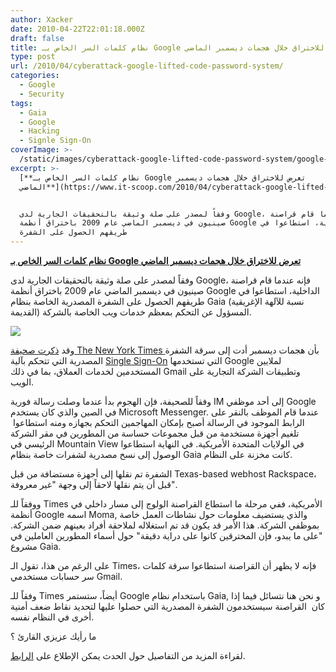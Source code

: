 ```yaml
---
author: Xacker
date: 2010-04-22T22:01:18.000Z
draft: false
title: نظام كلمات السر الخاص بـ Google تعرض للاختراق خلال هجمات ديسمبر الماضي
type: post
url: /2010/04/cyberattack-google-lifted-code-password-system/
categories:
  - Google
  - Security
tags:
  - Gaia
  - Google
  - Hacking
  - Signle Sign-On
coverImage: >-
  /static/images/cyberattack-google-lifted-code-password-system/google-attack.jpg
excerpt: >-
  [**نظام كلمات السر الخاص بـ Google تعرض للاختراق خلال هجمات ديسمبر
  الماضي**](https://www.it-scoop.com/2010/04/cyberattack-google-lifted-code-password-system)


  وفقاً لمصدر على صلة وثيقة بالتحقيقات الجارية لدى Google، فإنه عندما قام قراصنة
  صينيون في ديسمبر الماضي عام 2009 باختراق أنظمة Google الداخلية، استطاعوا في
  طريقهم الحصول على الشفرة
---
```

[**نظام كلمات السر الخاص بـ Google تعرض للاختراق خلال هجمات ديسمبر الماضي**](https://www.it-scoop.com/2010/04/cyberattack-google-lifted-code-password-system)

وفقاً لمصدر على صلة وثيقة بالتحقيقات الجارية لدى Google، فإنه عندما قام قراصنة صينيون في ديسمبر الماضي عام 2009 باختراق أنظمة Google الداخلية، استطاعوا في طريقهم الحصول على الشفرة المصدرية الخاصة بنظام Gaia (نسبة للآلهة الإغريقية القديمة) المسؤول عن التحكم بمعظم خدمات ويب الخاصة بالشركة.

![](/static/images/cyberattack-google-lifted-code-password-system/google-attack.jpg)

وقد [ذكرت صحيفة The New York Times ](http://www.nytimes.com/2010/04/20/technology/20google.html)بأن هجمات ديسمبر أدت إلى سرقة الشفرة المصدرية التي تتحكم بآلية [Single Sign-On](http://en.wikipedia.org/wiki/Single_sign-on) التي تستخدمها Google لملايين المستخدمين لخدمات العملاق، بما في ذلك Gmail وتطبيقات الشركة التجارية على الويب.

وفقاً للصحيفة، فإن الهجوم بدأ عندما وصلت رسالة فورية IM إلى أحد موظفي Google في الصين والذي كان يستخدم Microsoft Messenger. عندما قام الموظف بالنقر على الرابط الموجود في الرسالة أصبح بإمكان المهاجمين التحكم بجهازه ومنه استطاعوا  تلغيم أجهزة مستخدمة من قبل مجموعات حساسة من المطورين في مقر الشركة الرئيسي في Mountain View في الولايات المتحدة الأمريكية. في النهاية استطاعوا الوصول إلى نسخ مصدرية لشفرات خاصة بنظام Gaia كانت مخزنة على النظام.

الشفرة تم نقلها إلى أجهزة مستضافة من قبل Texas-based webhost Rackspace، قبل أن يتم نقلها لاحقاً إلى وجهة "غير معروفة".

ووفقاً للـ Times الأمريكية، ففي مرحلة ما استطاع القراصنة الولوج إلى مسار داخلي في أنظمة Google اسمه Moma, والذي يستضيف معلومات حول نشاطات العمل خاصة بموظفي الشركة. هذا الأمر قد يكون قد تم استغلاله لملاحقة أفراد بعينهم ضمن الشركة. "على ما يبدو، فإن المخترقين كانوا على دراية دقيقة" حول أسماء المطورين العاملين في مشروع Gaia.

على الرغم من هذا، تقول الـ Times، فإنه لا يظهر أن القراصنة استطاعوا سرقة كلمات سر حسابات مستخدمي Gmail.

وفقاً للـ Times أيضاً، ستستمر Google باستخدام نظام Gaia, و نحن هنا نتسائل فيما إذا كان  القراصنة سيستخدمون الشفرة المصدرية التي حصلوا عليها لتحديد نقاط ضعف أمنية أخرى في النظام نفسه.

ما رأيك عزيزي القارئ ؟

لقراءة المزيد من التفاصيل حول الحدث يمكن الإطلاع على [الرابط](http://www.theregister.co.uk/2010/04/20/reports_says_cyberattack_on_google_lifted_code_for_password_system/).
